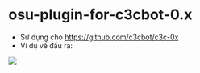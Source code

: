 # osu-plugin-for-c3cbot-0.x
 - Sử dụng cho https://github.com/c3cbot/c3c-0x
 - Ví dụ về đầu ra:
 <img src = 'https://scontent-hkg4-1.xx.fbcdn.net/v/t1.15752-9/184142689_850962828832962_3526268180717464856_n.png?_nc_cat=103&ccb=1-3&_nc_sid=ae9488&_nc_ohc=eOAIhvXylk0AX9dkjbk&_nc_ht=scontent-hkg4-1.xx&oh=f62bdc471915e1628513b70a4b8bfe5b&oe=60C032D7'>
